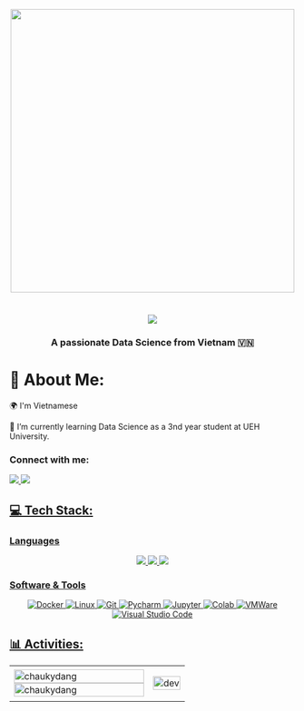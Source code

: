 
<!--<img align="center" src="https://user-images.githubusercontent.com/74038190/225813708-98b745f2-7d22-48cf-9150-083f1b00d6c9.gif" width="500">

<img align="left" src="https://github.com/Anmol-Baranwal/Cool-GIFs-For-GitHub/assets/74038190/0c7eb6ed-663b-4ce4-bfbd-18239a38ba1b" width="500">

<img align="right" alt="Coding" width="200" src="https://i.pinimg.com/originals/f5/36/01/f53601133f236d1cb167ac19f05a3d60.gif">-->
<p align="center">
  <img align="middle" src="https://user-images.githubusercontent.com/74038190/225813708-98b745f2-7d22-48cf-9150-083f1b00d6c9.gif" width="500">

</p>


<h1 align="middle">
    <img src="https://readme-typing-svg.herokuapp.com/?font=Righteous&size=35&center=true&vCenter=true&width=500&height=70&duration=2000&lines=Hi!+👋;+I'm+Chau+Ky!;" />
</h1>
<h3 align="middle">A passionate Data Science from Vietnam 🇻🇳</h3>

# 💫 About Me:
<div align="left">

 🌍 I'm Vietnamese 
 
 🔭 I’m currently learning Data Science as a 3nd year student at UEH University.<br>
 
 </div>
 
<h3 align="left">Connect with me:</h3>

<div align="left"> 
  <a href="mailto:dangchauky2003@gmail.com">
    <img src="https://img.shields.io/badge/Gmail-333333?style=for-the-badge&logo=gmail&logoColor=red" />
  </a>
  <a href="https://www.linkedin.com/in/ky-dang-chau-942645180/" target="_blank">
    <img src="https://img.shields.io/badge/LinkedIn-0077B5?style=for-the-badge&logo=linkedin&logoColor=white" target="_blank" />
<!--   </a>
  <a href="https://chaukydang/" target="_blank">
     <img src="https://img.shields.io/badge/Portfolio-FF5722?style=for-the-badge&logo=todoist&logoColor=white" target="_blank" /> <!-- sqlite, safari, google-chrome are other good icon options 
  </a> -->
</div>

## 💻 Tech Stack:
<!--![C#](https://img.shields.io/badge/c%23-%23239120.svg?style=flat&logo=c-sharp&logoColor=white) ![Python](https://img.shields.io/badge/python-3670A0?style=flat&logo=python&logoColor=ffdd54) ![Anaconda](https://img.shields.io/badge/Anaconda-%2344A833.svg?style=flat&logo=anaconda&logoColor=white) ![MySQL](https://img.shields.io/badge/mysql-%2300f.svg?style=flat&logo=mysql&logoColor=white) ![Pandas](https://img.shields.io/badge/pandas-%23150458.svg?style=flat&logo=pandas&logoColor=white) ![NumPy](https://img.shields.io/badge/numpy-%23013243.svg?style=flat&logo=numpy&logoColor=white) ![scikit-learn](https://img.shields.io/badge/scikit--learn-%23F7931E.svg?style=flat&logo=scikit-learn&logoColor=white) ![PyTorch](https://img.shields.io/badge/Pytorch-%23FF6F00.svg?style=flat&logo=TensorFlow&logoColor=white) -->
<!-- [![My Skills](https://skillicons.dev/icons?i=python,cpp,pytorch,sklearn,keras,opencv,cs,mysql,pycharm,docker,linux)](https://skillicons.dev) -->


  <h3>Languages</br></h3>
  <div align="center">

   <img src="https://img.icons8.com/?size=100&id=13441&format=png&color=000000"/>
   <img src="https://img.icons8.com/?size=100&id=mhwmyz1eu7T5&format=png&color=000000"> 
   <img src="https://img.icons8.com/?size=100&id=CLvQeiwFpit4&format=png&color=000000"> 

 <!--   
  </div>

  <h3>Libraries & Frameworks</br></h3>
   <div align="left">
    <img alt="Pytorch" src="https://img.shields.io/badge/PyTorch-%23EE4C2C.svg?style=for-the-badge&logo=PyTorch&logoColor=white&labelColor=282828">
    <img alt="sklearn" src="https://img.shields.io/badge/scikit--learn-%23F7931E.svg?style=for-the-badge&logo=scikit-learn&logoColor=white&labelColor=282828">
    <img alt="OpenCV" src="https://img.shields.io/badge/OpenCV-5c3ee8?style=for-the-badge&logo=opencv&logoColor=5c3ee8&labelColor=282828">
    <img alt="FastAPI" src="https://img.shields.io/badge/FastAPI-005571?style=for-the-badge&logo=fastapi&labelColor=282828">
    <img alt="Onnx" src="https://img.shields.io/badge/-ONNX-005CED?style=for-the-badge&logo=onnx&logoColor=white&labelColor=282828">
    <img alt="Matplotlib" src="https://img.shields.io/badge/Matplotlib-11557c?style=for-the-badge&&logo=circle&logoColor=11557c&labelColor=282828">
    <img alt="Pandas" src="https://img.shields.io/badge/Pandas-150458?style=for-the-badge&logo=pandas&logoColor=150458&labelColor=282828">
    <img alt="Numpy" src="https://img.shields.io/badge/Numpy-4d77cf?style=for-the-badge&logo=numpy&logoColor=4d77cf&labelColor=282828">
 -->


    

    
   </div>

  <h3>Software & Tools</br></h3>
   <div align="center">
    <img alt="Docker" src="https://img.icons8.com/?size=100&id=cdYUlRaag9G9&format=png&color=000000">
    <img alt="Linux" src="https://img.icons8.com/?size=100&id=17842&format=png&color=000000">
    <img alt="Git" src="https://img.icons8.com/?size=100&id=20906&format=png&color=000000">
    <img alt="Pycharm" src="https://img.icons8.com/?size=100&id=117121&format=png&color=000000">
    <img alt="Jupyter" src="https://img.icons8.com/?size=100&id=J0SgMWzAxqFj&format=png&color=000000">
    <img alt="Colab" src="https://img.icons8.com/?size=100&id=lOqoeP2Zy02f&format=png&color=000000">
    <img alt="VMWare" src="https://img.icons8.com/?size=100&id=mkkp6yt38FVq&format=png&color=000000">
    <img alt="Visual Studio Code" src="https://img.icons8.com/?size=100&id=9OGIyU8hrxW5&format=png&color=000000">
     
   </div>


## 📊 Activities:

<table style="width:100%;">
  <tr>
    <td>
      <img src="https://github-readme-stats.vercel.app/api/top-langs/?username=chaukydang&bg_color=FFFFFF00&text_color=179fa3&layout=compact&hide=CSS&langs_count=10&custom_title=Most%20used%20languages%20%20" alt="chaukydang" width="100%"/>
      <img src="https://streak-stats.demolab.com/?user=chaukydang&theme=nightowl&hide_border=false&include_all_commits=true&count_private=false&layout=compact&card_width=470" alt="chaukydang" width="100%"/>
    </td>
    <td>
      <p align="center"> 
        <img src="https://cdn.dribbble.com/users/1059583/screenshots/4171367/coding-freak.gif" alt="dev" width="100%"/>
      </p>
    </td>
  </tr>
</table>

<!-- 
<div align="center">
  <h2>🐍 My Contributions 🐍</h2>
</div> 

<picture>
  <source media="(prefers-color-scheme: dark)" srcset="https://github.com/ToanNguyenKhanh/snk/blob/output-svg-only/github-contribution-grid-snake-dark.svg">
  <source media="(prefers-color-scheme: light)" srcset="https://github.com/ToanNguyenKhanh/snk/blob/manual-run-output/only-svg/github-contribution-grid-snake.svg">
  <img alt="github contribution grid snake animation" src="https://raw.githubusercontent.com/platane/platane/output/github-contribution-grid-snake.svg">
</picture> -->
